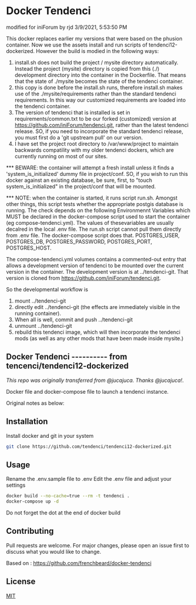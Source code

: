 # Docker Tendenci
modified for iniForum by rjd 3/9/2021, 5:53:50 PM

This docker replaces earlier my versions that were based on the phusion container.
Now we use the assets install and run scripts of tendenci12-dockerized.
However the build is modied in the following ways:

1. install.sh does not build the project / mysite directory automatically. Instead the project (mysite) directory is copied from this (./) development directory into the container in the Dockerfile. That means that the state of ./mysite becomes the state of the tendenci container.
2. this copy is done before the install.sh runs, therefore install.sh makes use of the ./mysite/requirements rather than the standard tendenci requirements. In this way our customized requirements are loaded into the tendenci container.
3. The version of tendenci that is installed is set in requirements/common.txt to be our forked (customized) version at https://github.com/iniForum/tendenci.git, rather than the latest tendenci release. SO, if you need to incorporate the standard tendenci release, you must first do a 'git upstream pull' on our version.
4. I have set the project root directory to /var/www/project to maintain backwards compatility with my older tendenci dockers, which are currently running on most of our sites.

*** BEWARE: the container will attempt a fresh install unless it finds a 'system_is_initialized' dummy file in project/conf. SO, if you wish to run this docker against an existing database, be sure, first, to "touch system_is_initialized" in the project/conf that will be mounted.

*** NOTE: when the container is started, it runs script run.sh.  Amongst other things, this script tests whether the appropriate postgis database is running. The check depends on the following Environmennt Variables which MUST be declared in the docker-compose script used to start the container (eg compose-tendenci.yml). The values of thesevariables are usually decalred in the local .env file. The run.sh script cannot pull them directly from .env file. The docker-compose script does that.
POSTGRES_USER, POSTGRES_DB, POSTGRES_PASSWORD, POSTGRES_PORT, POSTGRES_HOST.

The compose-tendenci.yml volumes contains a commented-out entry that allows a development version of tendenci to be mounted over the current version in the container. The development version is at ../tendenci-git. That version is cloned from <https://github.com/iniForum/tendenci.git>.

So the developmental workflow is

  1. mount ../tendenci-git
  2. directly edit ../tendenci-git (the effects are immediately visible in the running container).
  3. When all is well, commit and push ../tendenci-git
  4. unmount ../tendenci-git
  5. rebuild this tendenci image, which will then incorporate the tendenci mods (as well as any other mods that have been made inside mysite.)


## Docker Tendenci  ---------- from tencenci/tendenci12-dockerized

*This repo was originally transferred from @jucajuca. Thanks @jucajuca!*.

Docker file and docker-compose file to launch a tendenci instance.

Original notes as below:

## Installation

Install docker and git in your system

```bash
git clone https://github.com/tendenci/tendenci12-dockerized.git
``````

## Usage

Rename the .env.sample file to .env
Edit the .env file and adjust your settings

```bash
docker build --no-cache=true --rm -t tendenci .
docker-compose up -d
``````

Do not forget the dot at the end of docker build

## Contributing
Pull requests are welcome. For major changes, please open an issue first to discuss what you would like to change.


Based on : https://github.com/frenchbeard/docker-tendenci

## License
[MIT](https://choosealicense.com/licenses/mit/)

